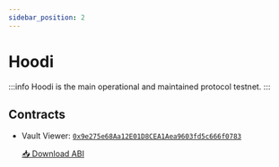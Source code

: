 ```yaml
---
sidebar_position: 2
---
```


# Hoodi

:::info
Hoodi is the main operational and maintained protocol testnet.
:::

## Contracts

- Vault Viewer: [`0x9e275e68Aa12E01D8CEA1Aea9603fd5c666f0783`](https://hoodi.etherscan.io/address/0x9e275e68Aa12E01D8CEA1Aea9603fd5c666f0783)

  <a href="/si-lidity/abi/VaultViewer.json" download>📥 Download ABI</a>
